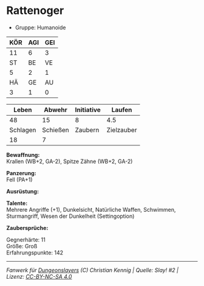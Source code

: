# Rattenoger  
- Gruppe: Humanoide  

| KÖR | AGI | GEI |  
| --- | --- | --- |  
| 11  | 6   | 3   |
| ST  | BE  | VE  |  
| 5   | 2   | 1   |
| HÄ  | GE  | AU  |  
| 3   | 1   | 0   |


| Leben    | Abwehr   | Initiative | Laufen     |
| -------- | -------- | ---------- | ---------- |
| 48       | 15       | 8          | 4.5        |
| Schlagen | Schießen | Zaubern    | Zielzauber |
| 18       | 7        |            |            |

**Bewaffnung:**  
Krallen (WB+2, GA-2), Spitze Zähne (WB+2, GA-2)

**Panzerung:**  
Fell (PA+1)

**Ausrüstung:**  


**Talente:**  
Mehrere Angriffe (+1), Dunkelsicht, Natürliche Waffen, Schwimmen, Sturmangriff, Wesen der Dunkelheit (Settingoption)

**Zaubersprüche:**  


Gegnerhärte: 11  
Größe: Groß  
Erfahrungspunkte: 142  



___
*Fanwerk für [Dungeonslayers](https://www.dungeonslayers.net/) (C) Christian Kennig | Quelle: Slay! #2 | Lizenz: [CC-BY-NC-SA 4.0](https://creativecommons.org/licenses/by-nc-sa/4.0/deed.de)*